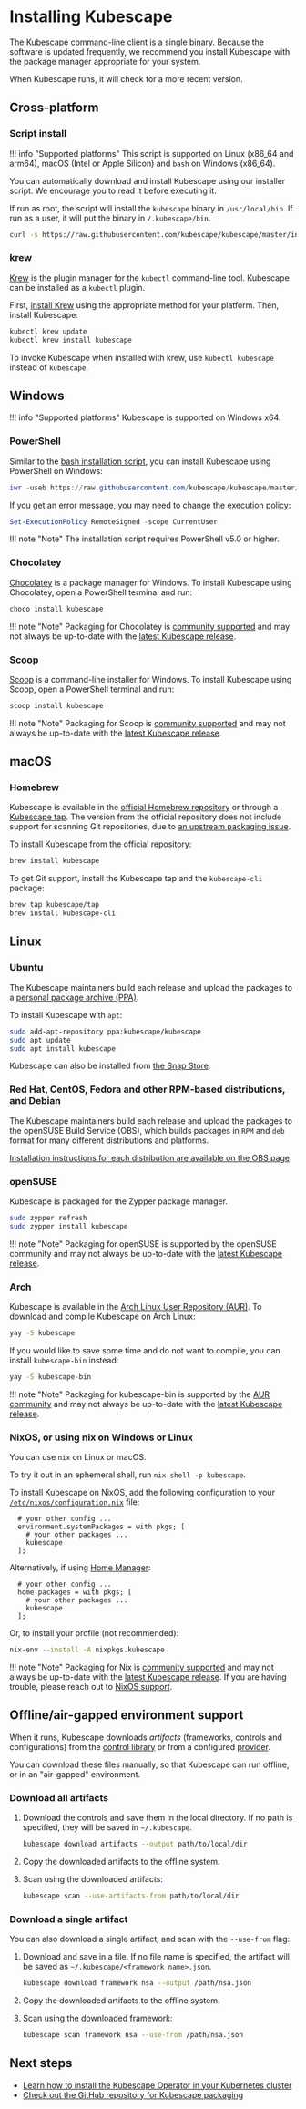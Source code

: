 # Installing Kubescape

The Kubescape command-line client is a single binary. Because the software is updated frequently, we recommend you install Kubescape with the package manager appropriate for your system.  

When Kubescape runs, it will check for a more recent version.

## Cross-platform

### Script install

!!! info "Supported platforms"
    This script is supported on Linux (x86_64 and arm64), macOS (Intel or Apple Silicon) and `bash` on Windows (x86_64).

You can automatically download and install Kubescape using our installer script.  We encourage you to read it before executing it.

If run as root, the script will install the `kubescape` binary in `/usr/local/bin`.  If run as a user, it will put the binary in `/.kubescape/bin`.

```bash
curl -s https://raw.githubusercontent.com/kubescape/kubescape/master/install.sh | /bin/bash
```

### krew

[Krew](https://krew.sigs.k8s.io/) is the plugin manager for the `kubectl` command-line tool.  Kubescape can be installed as a `kubectl` plugin.

First, [install Krew](https://krew.sigs.k8s.io/docs/user-guide/setup/install/) using the appropriate method for your platform. Then, install Kubescape:

```bash
kubectl krew update
kubectl krew install kubescape
```

To invoke Kubescape when installed with krew, use `kubectl kubescape` instead of `kubescape`.


## Windows

!!! info "Supported platforms"
    Kubescape is supported on Windows x64.


### PowerShell 

Similar to the [bash installation script](#manual-install), you can install Kubescape using PowerShell on Windows: 

```powershell
iwr -useb https://raw.githubusercontent.com/kubescape/kubescape/master/install.ps1 | iex
```

If you get an error message, you may need to change the [execution policy](https://learn.microsoft.com/en-us/powershell/module/microsoft.powershell.core/about/about_execution_policies?view=powershell-7.3):

```powershell
Set-ExecutionPolicy RemoteSigned -scope CurrentUser
```

!!! note "Note"
    The installation script requires PowerShell v5.0 or higher.

### Chocolatey

[Chocolatey](https://chocolatey.org/) is a package manager for Windows.  To install Kubescape using Chocolatey, open a PowerShell terminal and run:

```powershell
choco install kubescape
```

!!! note "Note"
    Packaging for Chocolatey is [community supported](https://community.chocolatey.org/packages/kubescape) and may not always be up-to-date with the [latest Kubescape release](https://github.com/kubescape/kubescape/tags).

### Scoop

[Scoop](https://scoop.sh/) is a command-line installer for Windows.  To install Kubescape using Scoop, open a PowerShell terminal and run:

```powershell
scoop install kubescape
```

!!! note "Note"
    Packaging for Scoop is [community supported](https://scoop.sh/#/apps?q=kubescape&s=0&d=1&o=true&id=1f5ae05eaafe3e7a26505f0889101e0da91ffe91) and may not always be up-to-date with the [latest Kubescape release](https://github.com/kubescape/kubescape/tags).

## macOS

### Homebrew

Kubescape is available in the [official Homebrew repository](https://formulae.brew.sh/formula/kubescape#default) or through a [Kubescape tap](https://github.com/kubescape/homebrew-tap). The version from the official repository does not include support for scanning Git repositories, due to [an upstream packaging issue](https://github.com/kubescape/kubescape/issues/1014).

To install Kubescape from the official repository:

```bash
brew install kubescape
```

To get Git support, install the Kubescape tap and the `kubescape-cli` package:

```bash
brew tap kubescape/tap
brew install kubescape-cli
```

## Linux

### Ubuntu

The Kubescape maintainers build each release and upload the packages to a [personal package archive (PPA)](https://help.launchpad.net/Packaging/PPA).

To install Kubescape with `apt`:

```bash
sudo add-apt-repository ppa:kubescape/kubescape
sudo apt update
sudo apt install kubescape
```

Kubescape can also be installed from [the Snap Store](https://snapcraft.io/kubescape).

### Red Hat, CentOS, Fedora and other RPM-based distributions, and Debian

The Kubescape maintainers build each release and upload the packages to the openSUSE Build Service (OBS), which builds packages in `RPM` and `deb` format for many different distributions and platforms.

[Installation instructions for each distribution are available on the OBS page](https://software.opensuse.org/download.html?project=home%3Akubescape&package=kubescape).

### openSUSE

Kubescape is packaged for the Zypper package manager.

```bash
sudo zypper refresh
sudo zypper install kubescape
```

!!! note "Note"
    Packaging for openSUSE is supported by the openSUSE community and may not always be up-to-date with the [latest Kubescape release](https://github.com/kubescape/kubescape/tags).

### Arch

Kubescape is available in the [Arch Linux User Repository (AUR)](https://aur.archlinux.org/). To download and compile Kubescape on Arch Linux:

```bash
yay -S kubescape
```

If you would like to save some time and do not want to compile, you can install `kubescape-bin` instead:

```bash
yay -S kubescape-bin
```

!!! note "Note"
    Packaging for kubescape-bin is supported by the [AUR community](https://aur.archlinux.org/packages?O=0&K=kubescape) and may not always be up-to-date with the [latest Kubescape release](https://github.com/kubescape/kubescape/tags).


### NixOS, or using nix on Windows or Linux

You can use `nix` on Linux or macOS.

To try it out in an ephemeral shell, run `nix-shell -p kubescape`.

To install Kubescape on NixOS, add the following configuration to your [`/etc/nixos/configuration.nix`](https://nixos.org/manual/nixos/stable/#ch-configuration) file:

```
  # your other config ...
  environment.systemPackages = with pkgs; [
    # your other packages ...
    kubescape
  ];
```

Alternatively, if using [Home Manager](https://nixos.wiki/wiki/Home_Manager):

```
  # your other config ...
  home.packages = with pkgs; [
    # your other packages ...
    kubescape
  ];
```

Or, to install your profile (not recommended): 

```bash
nix-env --install -A nixpkgs.kubescape
```

!!! note "Note"
    Packaging for Nix is [community supported](https://github.com/NixOS/nixpkgs/blob/master/pkgs/tools/security/kubescape/default.nix) and may not always be up-to-date with the [latest Kubescape release](https://github.com/kubescape/kubescape/tags). If you are having trouble, please reach out to [NixOS support](https://nixos.wiki/wiki/Support).

## Offline/air-gapped environment support

When it runs, Kubescape downloads *artifacts* (frameworks, controls and configurations) from the [control library](frameworks-and-controls/index.md) or from a configured [provider](providers.md).

You can download these files manually, so that Kubescape can run offline, or in an "air-gapped" environment.

### Download all artifacts

1. Download the controls and save them in the local directory.  If no path is specified, they will be saved in `~/.kubescape`.

    ```sh
    kubescape download artifacts --output path/to/local/dir
    ```

2. Copy the downloaded artifacts to the offline system.
  
3. Scan using the downloaded artifacts:

    ```sh
    kubescape scan --use-artifacts-from path/to/local/dir
    ```

### Download a single artifact

You can also download a single artifact, and scan with the `--use-from` flag:

1. Download and save in a file. If no file name is specified, the artifact will be saved as `~/.kubescape/<framework name>.json`.

    ```sh
    kubescape download framework nsa --output /path/nsa.json
    ```

2. Copy the downloaded artifacts to the offline system.

3. Scan using the downloaded framework:

    ```sh
    kubescape scan framework nsa --use-from /path/nsa.json
    ```

## Next steps

* [Learn how to install the Kubescape Operator in your Kubernetes cluster](install-operator.md)
* [Check out the GitHub repository for Kubescape packaging](https://github.com/kubescape/packaging)
